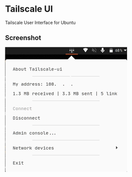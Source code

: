 # Tailscale UI

Tailscale User Interface for Ubuntu

## Screenshot

![Screenshoot](assets/screenshot.png)

